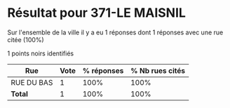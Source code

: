 # Résultat pour 371-LE MAISNIL

Sur l'ensemble de la ville il y a eu 1 réponses dont 1 réponses avec une rue citée (100%)

1 points noirs identifiés

| Rue | Vote | % réponses | % Nb rues cités|
|-----|------|------------|----------------|
| RUE DU BAS | 1 | 100% | 100%|
| **Total** | 1 | 100% | 100%|
